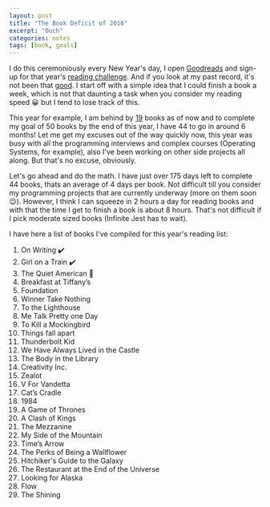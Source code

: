 ```yaml
---
layout: post
title: "The Book Deficit of 2016"
excerpt: "Ouch"
categories: notes
tags: [book, goals]  
---
```


I do this ceremoniously every New Year's day, I open [Goodreads](https://www.goodreads.com/) and sign-up for that year's [reading challenge](https://www.goodreads.com/challenges/3890-2016-reading-challenge). And if you look at my past record, it's not been that [good](). I start off with a simple idea that I could finish a book a week, which is not that daunting a task when you consider my reading speed :grinning: but I tend to lose track of this. 

This year for example, I am behind by [19](https://www.goodreads.com/user_challenges/3853094) books as of now and to complete my goal of 50 books by the end of this year, I have 44 to go in around 6 months! Let me get my excuses out of the way quickly now, this year was busy with all the programming interviews and complex courses (Operating Systems, for example), also I've been working on other side projects all along. But that's no excuse, obviously. 

Let's go ahead and do the math. I have just over 175 days left to complete 44 books, thats an average of 4 days per book. Not difficult till you consider my programming projects that are currently underway (more on them soon :wink:). However, I think I can squeeze in 2 hours a day for reading books and with that the time I get to finish a book is about 8 hours. That's not difficult if I pick moderate sized books (Infinite Jest has to wait). 

I have here a list of books I've compiled for this year's reading list:

 1. On Writing :heavy_check_mark:
 2. Girl on a Train :heavy_check_mark:
 3. The Quiet American :book:
 4. Breakfast at Tiffany’s
 5. Foundation
 6. Winner Take Nothing
 7. To the Lighthouse
 8. Me Talk Pretty one Day
 9. To Kill a Mockingbird
 10. Things fall apart
 11. Thunderbolt Kid
 12. We Have Always Lived in the Castle
 13. The Body in the Library
 14. Creativity Inc.
 15. Zealot
 16. V For Vandetta
 17. Cat’s Cradle
 18. 1984
 19. A Game of Thrones
 20. A Clash of Kings
 21. The Mezzanine
 22. My Side of the Mountain
 23. Time’s Arrow
 24. The Perks of Being a Wallflower
 25. Hitchiker's Guide to the Galaxy
 26. The Restaurant at the End of the Universe
 27. Looking for Alaska
 28. Flow
 29. The Shining


